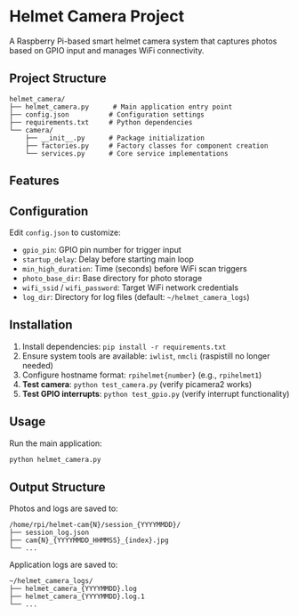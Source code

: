 # Helmet Camera Project

A Raspberry Pi-based smart helmet camera system that captures photos based on GPIO input and manages WiFi connectivity.

## Project Structure

```
helmet_camera/
├── helmet_camera.py      # Main application entry point
├── config.json          # Configuration settings
├── requirements.txt     # Python dependencies
└── camera/
    ├── __init__.py      # Package initialization
    ├── factories.py     # Factory classes for component creation
    └── services.py      # Core service implementations
```

## Features
## Configuration

Edit `config.json` to customize:
- `gpio_pin`: GPIO pin number for trigger input
- `startup_delay`: Delay before starting main loop
- `min_high_duration`: Time (seconds) before WiFi scan triggers
- `photo_base_dir`: Base directory for photo storage
- `wifi_ssid` / `wifi_password`: Target WiFi network credentials
- `log_dir`: Directory for log files (default: `~/helmet_camera_logs`)

## Installation

1. Install dependencies: `pip install -r requirements.txt`
2. Ensure system tools are available: `iwlist`, `nmcli` (raspistill no longer needed)
3. Configure hostname format: `rpihelmet{number}` (e.g., `rpihelmet1`)
4. **Test camera**: `python test_camera.py` (verify picamera2 works)
5. **Test GPIO interrupts**: `python test_gpio.py` (verify interrupt functionality)

## Usage

Run the main application:
```bash
python helmet_camera.py
```

## Output Structure

Photos and logs are saved to:
```
/home/rpi/helmet-cam{N}/session_{YYYYMMDD}/
├── session_log.json
├── cam{N}_{YYYYMMDD_HHMMSS}_{index}.jpg
└── ...
```

Application logs are saved to:
```
~/helmet_camera_logs/
├── helmet_camera_{YYYYMMDD}.log
├── helmet_camera_{YYYYMMDD}.log.1
└── ...
``` 